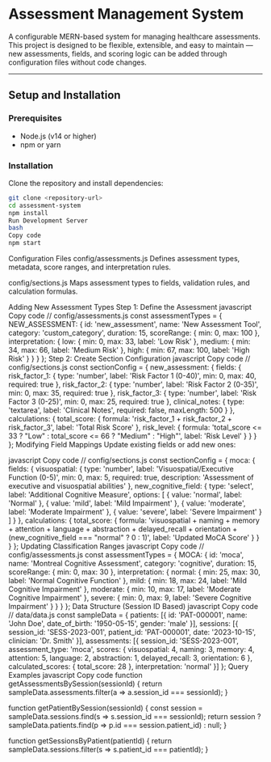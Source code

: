 # Assessment Management System

A configurable MERN-based system for managing healthcare assessments.  
This project is designed to be flexible, extensible, and easy to maintain — new assessments, fields, and scoring logic can be added through configuration files without code changes.

---

## Setup and Installation

### Prerequisites
- Node.js (v14 or higher)
- npm or yarn

### Installation
Clone the repository and install dependencies:

```bash
git clone <repository-url>
cd assessment-system
npm install
Run Development Server
bash
Copy code
npm start

```
Configuration Files
config/assessments.js
Defines assessment types, metadata, score ranges, and interpretation rules.

config/sections.js
Maps assessment types to fields, validation rules, and calculation formulas.

Adding New Assessment Types
Step 1: Define the Assessment
javascript
Copy code
// config/assessments.js
const assessmentTypes = {
  NEW_ASSESSMENT: {
    id: 'new_assessment',
    name: 'New Assessment Tool',
    category: 'custom_category',
    duration: 15,
    scoreRange: { min: 0, max: 100 },
    interpretation: {
      low: { min: 0, max: 33, label: 'Low Risk' },
      medium: { min: 34, max: 66, label: 'Medium Risk' },
      high: { min: 67, max: 100, label: 'High Risk' }
    }
  }
};
Step 2: Create Section Configuration
javascript
Copy code
// config/sections.js
const sectionConfig = {
  new_assessment: {
    fields: {
      risk_factor_1: { type: 'number', label: 'Risk Factor 1 (0-40)', min: 0, max: 40, required: true },
      risk_factor_2: { type: 'number', label: 'Risk Factor 2 (0-35)', min: 0, max: 35, required: true },
      risk_factor_3: { type: 'number', label: 'Risk Factor 3 (0-25)', min: 0, max: 25, required: true },
      clinical_notes: { type: 'textarea', label: 'Clinical Notes', required: false, maxLength: 500 }
    },
    calculations: {
      total_score: { formula: 'risk_factor_1 + risk_factor_2 + risk_factor_3', label: 'Total Risk Score' },
      risk_level: {
        formula: 'total_score <= 33 ? "Low" : total_score <= 66 ? "Medium" : "High"',
        label: 'Risk Level'
      }
    }
  }
};
Modifying Field Mappings
Update existing fields or add new ones:

javascript
Copy code
// config/sections.js
const sectionConfig = {
  moca: {
    fields: {
      visuospatial: {
        type: 'number',
        label: 'Visuospatial/Executive Function (0-5)',
        min: 0, max: 5, required: true,
        description: 'Assessment of executive and visuospatial abilities'
      },
      new_cognitive_field: {
        type: 'select',
        label: 'Additional Cognitive Measure',
        options: [
          { value: 'normal', label: 'Normal' },
          { value: 'mild', label: 'Mild Impairment' },
          { value: 'moderate', label: 'Moderate Impairment' },
          { value: 'severe', label: 'Severe Impairment' }
        ]
      }
    },
    calculations: {
      total_score: {
        formula: 'visuospatial + naming + memory + attention + language + abstraction + delayed_recall + orientation + (new_cognitive_field === "normal" ? 0 : 1)',
        label: 'Updated MoCA Score'
      }
    }
  }
};
Updating Classification Ranges
javascript
Copy code
// config/assessments.js
const assessmentTypes = {
  MOCA: {
    id: 'moca',
    name: 'Montreal Cognitive Assessment',
    category: 'cognitive',
    duration: 15,
    scoreRange: { min: 0, max: 30 },
    interpretation: {
      normal:   { min: 25, max: 30, label: 'Normal Cognitive Function' },
      mild:     { min: 18, max: 24, label: 'Mild Cognitive Impairment' },
      moderate: { min: 10, max: 17, label: 'Moderate Cognitive Impairment' },
      severe:   { min: 0,  max: 9,  label: 'Severe Cognitive Impairment' }
    }
  }
};
Data Structure (Session ID Based)
javascript
Copy code
// data/data.js
const sampleData = {
  patients: [{ id: 'PAT-000001', name: 'John Doe', date_of_birth: '1950-05-15', gender: 'male' }],
  sessions: [{ session_id: 'SESS-2023-001', patient_id: 'PAT-000001', date: '2023-10-15', clinician: 'Dr. Smith' }],
  assessments: [{
    session_id: 'SESS-2023-001',
    assessment_type: 'moca',
    scores: { visuospatial: 4, naming: 3, memory: 4, attention: 5, language: 2, abstraction: 1, delayed_recall: 3, orientation: 6 },
    calculated_scores: { total_score: 28 },
    interpretation: 'normal'
  }]
};
Query Examples
javascript
Copy code
function getAssessmentsBySession(sessionId) {
  return sampleData.assessments.filter(a => a.session_id === sessionId);
}

function getPatientBySession(sessionId) {
  const session = sampleData.sessions.find(s => s.session_id === sessionId);
  return session ? sampleData.patients.find(p => p.id === session.patient_id) : null;
}

function getSessionsByPatient(patientId) {
  return sampleData.sessions.filter(s => s.patient_id === patientId);
}
